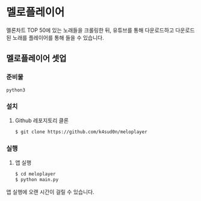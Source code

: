 # 멜로플레이어

멜론차트 TOP 50에 있는 노래들을 크롤링한 뒤, 유튜브를 통해 다운로드하고 다운로드 된 노래를 플레이어를 통해 들을 수 있습니다.

## 멜로플레이어 셋업

### 준비물

```
python3
```

### 설치

1. Github 레포지토리 클론
    ```bash
    $ git clone https://github.com/k4sud0n/meloplayer
    ```
### 실행

1. 앱 실행
    ```bash
    $ cd meloplayer
    $ python main.py
    ```
   
앱 실행에 오랜 시간이 걸릴 수 있습니다.
